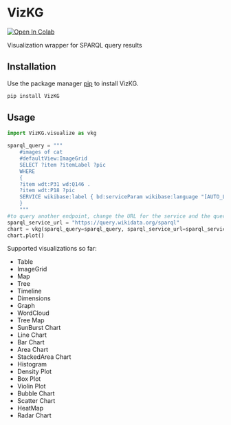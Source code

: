 # VizKG
[![Open In Colab](https://colab.research.google.com/assets/colab-badge.svg)](https://colab.research.google.com/drive/17caTzWK1-rPU44mYfn5v4YaEc7Y7eAZa?pli=1#scrollTo=gOM-o9o6twi4)

Visualization wrapper for SPARQL query results

## Installation
Use the package manager [pip](https://pip.pypa.io/en/stable/) to install VizKG.

```bash
pip install VizKG
```

## Usage
```python
import VizKG.visualize as vkg

sparql_query = """
    #images of cat
    #defaultView:ImageGrid
    SELECT ?item ?itemLabel ?pic
    WHERE
    {
    ?item wdt:P31 wd:Q146 .
    ?item wdt:P18 ?pic
    SERVICE wikibase:label { bd:serviceParam wikibase:language "[AUTO_LANGUAGE],en" }
    }
    """
#to query another endpoint, change the URL for the service and the query
sparql_service_url = "https://query.wikidata.org/sparql"
chart = vkg(sparql_query=sparql_query, sparql_service_url=sparql_service_url, chart='imageGrid')
chart.plot()
```

Supported visualizations so far:
- Table
- ImageGrid
- Map
- Tree
- Timeline
- Dimensions
- Graph
- WordCloud
- Tree Map
- SunBurst Chart
- Line Chart
- Bar Chart
- Area Chart
- StackedArea Chart
- Histogram
- Density Plot
- Box Plot
- Violin Plot
- Bubble Chart
- Scatter Chart
- HeatMap
- Radar Chart

